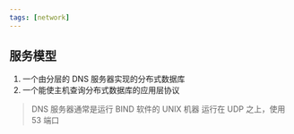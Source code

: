 ```yaml
---
tags: [network]
---
```



## 服务模型

1. 一个由分层的 DNS 服务器实现的分布式数据库
2. 一个能使主机查询分布式数据库的应用层协议

> DNS 服务器通常是运行 BIND 软件的 UNIX 机器 运行在 UDP 之上，使用 53 端口
